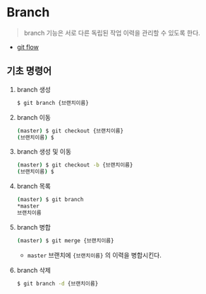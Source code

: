 # Branch

> branch 기능은 서로 다른 독립된 작업 이력을 관리할 수 있도록 한다.

* [git flow](https://nvie.com/posts/a-successful-git-branching-model/)

  

## 기초 명령어

1. branch 생성

   ```bash
   $ git branch {브랜치이름}
   ```

2. branch 이동

   ```bash
   (master) $ git checkout {브랜치이름}
   (브랜치이름) $
   ```

3. branch 생성 및 이동

   ```bash
   (master) $ git checkout -b {브랜치이름}
   (브랜치이름) $
   ```

4. branch 목록

   ```bash
   (master) $ git branch
   *master
   브랜치이름
   ```

5. branch 병합

   ```bash
   (master) $ git merge {브랜치이름}
   ```

   * `master` 브랜치에 `{브랜치이름}` 의 이력을 병합시킨다.

6. branch 삭제

   ```bash
   $ git branch -d {브랜치이름}
   ```

   

